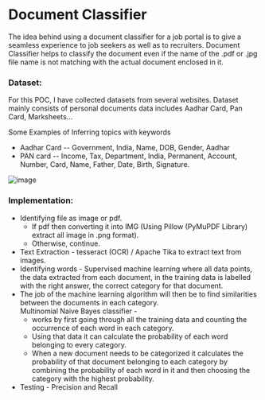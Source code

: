 # Document Classifier
The idea behind using a document classifier for a job portal is to give a seamless experience to job seekers as well as to recruiters. 
Document Classifier helps to classify the document even if the name of the .pdf or .jpg file name is not matching with the actual document enclosed in it. 

<h3><b>Dataset:</b></h3> For this POC, I have collected datasets from several websites. Dataset mainly consists of personal documents data includes Aadhar Card, Pan Card, Marksheets...
<p>Some Examples of Inferring topics with keywords</p>
<ul> <li>Aadhar Card -- Government, India, Name, DOB, Gender, Aadhar</li>
<li>PAN card -- Income, Tax, Department, India, Permanent, Account, Number, Card, Name, Father, Date, Birth, Signature.</li></ul>

![image](https://user-images.githubusercontent.com/56245613/169650458-faee69bf-eff0-408f-b017-c9b21141c110.png)

<h3><b>Implementation:</b></h3>
<ul><li>Identifying file as image or pdf. <br>
<ul><li>If pdf then converting it into IMG (Using Pillow (PyMuPDF Library) extract all image in .png format). </li>
<li>Otherwise, continue. </li></li></ul>
<li>Text Extraction - tesseract (OCR) / Apache Tika  to extract text from images. </li>
<li>Identifying words - Supervised machine learning where all data points, the data extracted from each document, in the training data is labelled with the right answer, the correct category for that document. </li>
<li>The job of the machine learning algorithm will then be to find similarities between the documents in each category.
<br>Multinomial Naive Bayes classifier - 
<ul><li>works by first going through all the training data and counting the occurrence of each word in each category.</li>
<li>Using that data it can calculate the probability of each word belonging to every category. </li>
<li>When a new document needs to be categorized it calculates the probability of that document belonging to each category by combining the probability of each word in it and then choosing the category with the highest probability.</li></li></ul>
<li>Testing - Precision and Recall</li></ul>
